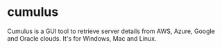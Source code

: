 # cumulus
Cumulus is a GUI tool to retrieve server details from AWS, Azure, Google and Oracle clouds. It's for Windows, Mac and Linux.
